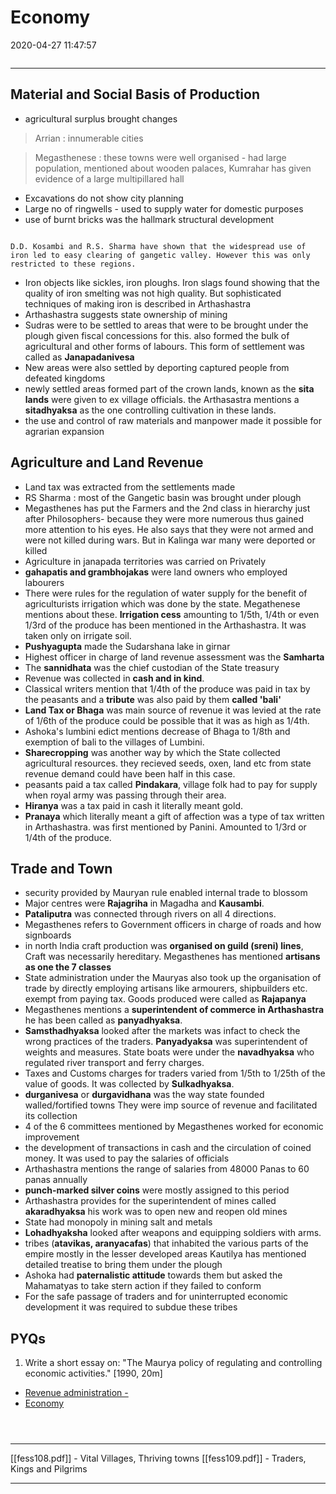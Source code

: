 # Economy

2020-04-27 11:47:57

```toc
```

---

## Material and Social Basis of Production

- agricultural surplus brought changes

> Arrian : innumerable cities

> Megasthenese : these towns were well organised - had large population, mentioned about wooden palaces, Kumrahar has given evidence of a large multipillared hall

- Excavations do not show city planning
- Large no of ringwells - used to supply water for domestic purposes
- use of burnt bricks was the hallmark structural development

```ad-Views

D.D. Kosambi and R.S. Sharma have shown that the widespread use of iron led to easy clearing of gangetic valley. However this was only restricted to these regions.

```

- Iron objects like sickles, iron ploughs. Iron slags found showing that the quality of iron smelting was not high quality. But sophisticated techniques of making iron is described in Arthashastra
- Arthashastra suggests state ownership of mining
- Sudras were to be settled to areas that were to be brought under the plough given fiscal concessions for this. also formed the bulk of agricultural and other forms of labours. This form of settlement was called as **Janapadanivesa**
- New areas were also settled by deporting captured people from defeated kingdoms
- newly settled areas formed part of the crown lands, known as the **sita lands** were given to ex village officials. the Arthasastra mentions a **sitadhyaksa** as the one controlling cultivation in these lands.
- the use and control of raw materials and manpower made it possible for agrarian expansion

## Agriculture and Land Revenue

- Land tax was extracted from the settlements made
- RS Sharma : most of the Gangetic basin was brought under plough
- Megasthenes has put the Farmers and the 2nd class in hierarchy just after Philosophers- because they were more numerous thus gained more attention to his eyes. He also says that they were not armed and were not killed during wars. But in Kalinga war many were deported or killed
- Agriculture in janapada territories was carried on Privately
- **gahapatis and grambhojakas** were land owners who employed labourers
- There were rules for the regulation of water supply for the benefit of agriculturists irrigation which was done by the state. Megathenese mentions about these. **Irrigation cess** amounting to 1/5th, 1/4th or even 1/3rd of the produce has been mentioned in the Arthashastra. It was taken only on irrigate soil.
- **Pushyagupta** made the Sudarshana lake in girnar
- Highest officer in charge of land revenue assessment was the **Samharta**
- The **sannidhata** was the chief custodian of the State treasury
- Revenue was collected in **cash and in kind**.
- Classical writers mention that 1/4th of the produce was paid in tax by the peasants and a **tribute** was also paid by them **called 'bali'**
- **Land Tax or Bhaga** was main source of revenue it was levied at the rate of 1/6th of the produce could be possible that it was as high as 1/4th.
- Ashoka's lumbini edict mentions decrease of Bhaga to 1/8th and exemption of bali to the villages of Lumbini.
- **Sharecropping** was another way by which the State collected agricultural resources. they recieved seeds, oxen, land etc from state revenue demand could have been half in this case.
- peasants paid a tax called **Pindakara**, village folk had to pay for supply when royal army was passing through their area.
- **Hiranya** was a tax paid in cash it literally meant gold.
- **Pranaya** which literally meant a gift of affection was a type of tax written in Arthashastra. was first mentioned by Panini. Amounted to 1/3rd or 1/4th of the produce.

## Trade and Town

- security provided by Mauryan rule enabled internal trade to blossom
- Major centres were **Rajagriha** in Magadha and **Kausambi**.
- **Pataliputra** was connected through rivers on all 4 directions.
- Megasthenes refers to Government officers in charge of roads and how signboards
- in north India craft production was **organised on guild (sreni) lines**, Craft was necessarily hereditary. Megasthenes has mentioned **artisans as one the 7 classes**
- State administration under the Mauryas also took up the organisation of trade by directly employing artisans like armourers, shipbuilders etc. exempt from paying tax. Goods produced were called as **Rajapanya**
- Megasthenes mentions a **superintendent of commerce in Arthashastra** he has been called as **panyadhyaksa**.
- **Samsthadhyaksa** looked after the markets was infact to check the wrong practices of the traders. **Panyadyaksa** was superintendent of weights and measures. State boats were under the **navadhyaksa** who regulated river transport and ferry charges.
- Taxes and Customs charges for traders varied from 1/5th to 1/25th of the value of goods. It was collected by **Sulkadhyaksa**.
- **durganivesa** or **durgavidhana** was the way state founded walled/fortified towns They were imp source of revenue and facilitated its collection
- 4 of the 6 committees mentioned by Megasthenes worked for economic improvement
- the development of transactions in cash and the circulation of coined money. It was used to pay the salaries of officials
- Arthashastra mentions the range of salaries from 48000 Panas to 60 panas annually
- **punch-marked silver coins** were mostly assigned to this period
- Arthashastra provides for the superintendent of mines called **akaradhyaksa** his work was to open new and reopen old mines
- State had monopoly in mining salt and metals
- **Lohadhyaksha** looked after weapons and equipping soldiers with arms.
- tribes (**atavikas, aranyacafas**) that inhabited the various parts of the empire mostly in the lesser developed areas Kautilya has mentioned detailed treatise to bring them under the plough
- Ashoka had **paternalistic attitude** towards them but asked the Mahamatyas to take stern action if they failed to conform
- For the safe passage of traders and for uninterrupted economic development it was required to subdue these tribes

## PYQs

1. Write a short essay on: "The Maurya policy of regulating and controlling economic activities." [1990, 20m]
- [Revenue administration -](onenote:[[Polity]],%20Administration&section-id={C0CC9BD8-A1E3-4D8E-BE38-44EB6ABF19EE}&page-id={08E1D93E-F45B-43E6-9A30-6BFEA591E5D7}&object-id={DD46A083-3B5F-4C5D-8531-75C473DBECB6}&96&base-path=https://d.docs.live.net/bbc8be5bd337910c/Documents/History%20Optional/Ancient%20History/Part%20II/Mauryan%20Empire.one)
- [Economy](onenote:[[Economy]]&section-id={C0CC9BD8-A1E3-4D8E-BE38-44EB6ABF19EE}&page-id={062C175C-7F0E-4258-8AFE-744D0E59407E}&end&base-path=https://d.docs.live.net/bbc8be5bd337910c/Documents/History%20Optional/Ancient%20History/Part%20II/Mauryan%20Empire.one)


```ad-Answer



```


---

[[fess108.pdf]] - Vital Villages, Thriving towns
[[fess109.pdf]] - Traders, Kings and Pilgrims

---